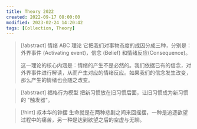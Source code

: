 ```yaml
---
title: Theory 2022
created: 2022-09-17 08:00:00
modified: 2023-02-24 14:20:42
tags: [Collection, Theory]
---
```


> [!abstract] 情绪 ABC 理论
> 它把我们对事物态度的成因分成三种，分别是：外界事件 (Activating event)，信念 (Belief) 和情绪反应(Consequence)。
> 
> 这一理论的核心内涵是：情绪的产生不是必然的。我们依据已有的信念，对外界事件进行解读，从而产生对应的情绪反应。如果我们的信念发生改变，那么产生的情绪也会随之改变。

> [!abstract] 福格行为模型
> 把新习惯放在旧习惯后面，让旧习惯成为新习惯的 "触发器"。

> [!hint] 叔本华的钟摆
> 生命就是在两种悲剧之间来回摇摆，一种是追逐欲望过程中的痛苦，另一种是达到欲望之后的空虚与无聊。